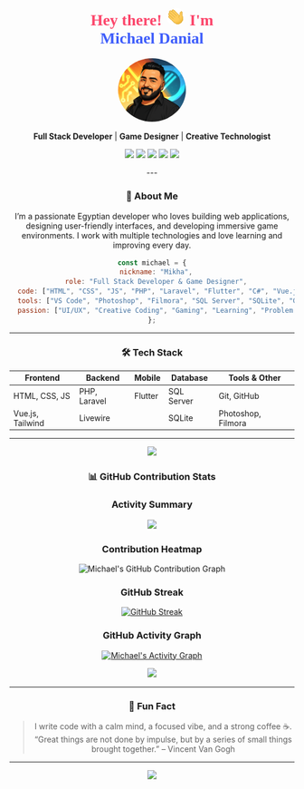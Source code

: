 <h1 align="center" style="color:#fc466b; font-family:Raleway;">
  Hey there! <img src="img\Hi-Hand.gif" width="35" style="border-radius: 50%; animation: pulse 2s infinite;" alt="Michael Danial Avatar"/> I'm <br> <span style="color:#3f5efb;">Michael Danial</span>
</h1>

<p align="center">
  <img src="img\avatar.jpg" width="120" style=" border-radius: 50%; animation: pulse 2s infinite;" alt="Michael Danial Avatar"/>
</p>

<p align="center">
  <b>Full Stack Developer</b> | <b>Game Designer</b> | <b>Creative Technologist</b>
</p>

<p align="center">
  <a href="https://linkedin.com/in/michaeldanial95" target="_blank"><img src="https://img.shields.io/badge/LinkedIn-0077B5?style=for-the-badge&logo=linkedin&logoColor=white"/></a>
  <a href="mailto:michael1101995@gmail.com"><img src="https://img.shields.io/badge/Gmail-EA4335?style=for-the-badge&logo=gmail&logoColor=white"/></a>
  <a href="https://wa.me/201095161434" target="_blank"><img src="https://img.shields.io/badge/WhatsApp-25D366?style=for-the-badge&logo=whatsapp&logoColor=white"/></a>
  <a href="https://github.com/MichaelDanial95"><img src="https://img.shields.io/badge/GitHub-171515?style=for-the-badge&logo=github&logoColor=white"/></a>
  <a href="https://www.facebook.com/Mikha.Daniel1995" target="_blank"><img src="https://img.shields.io/badge/Facebook-1877F2?style=for-the-badge&logo=facebook&logoColor=white"/></a>
</p>
<center>
---

### 🚀 About Me

I’m a passionate Egyptian developer who loves building web applications, designing user-friendly interfaces, and developing immersive game environments. I work with multiple technologies and love learning and improving every day.

```js
const michael = {
  nickname: "Mikha",
  role: "Full Stack Developer & Game Designer",
  code: ["HTML", "CSS", "JS", "PHP", "Laravel", "Flutter", "C#", "Vue.js", "Livewire"],
  tools: ["VS Code", "Photoshop", "Filmora", "SQL Server", "SQLite", "GitHub"],
  passion: ["UI/UX", "Creative Coding", "Gaming", "Learning", "Problem Solving"]
};
```

---

### 🛠️ Tech Stack

| Frontend        | Backend        | Mobile         | Database       | Tools & Other       |
|----------------|----------------|----------------|----------------|---------------------|
| HTML, CSS, JS  | PHP, Laravel   | Flutter        | SQL Server     | Git, GitHub         |
| Vue.js, Tailwind | Livewire      |                | SQLite         | Photoshop, Filmora  |

---





 <img src="https://github-readme-stats.vercel.app/api?username=MichaelDanial95&show_icons=true&theme=tokyonight" width="450"/>
 
### 📊 GitHub Contribution Stats


###  Activity Summary
<img src="https://github-profile-summary-cards.vercel.app/api/cards/profile-details?username=MichaelDanial95&theme=tokyonight" />


### Contribution Heatmap 
![Michael's GitHub Contribution Graph](https://ghchart.rshah.org/FC466B/MichaelDanial95)

### GitHub Streak
[![GitHub Streak](https://streak-stats.demolab.com?user=MichaelDanial95&theme=radical)](https://git.io/streak-stats)

### GitHub Activity Graph 
[![Michael's Activity Graph](https://github-readme-activity-graph.vercel.app/graph?username=MichaelDanial95&bg_color=0d1117&color=fc466b&line=3f5efb&point=f97316&area=true&hide_border=true)](https://github.com/MichaelDanial95)



 
  <img src="https://github-readme-stats.vercel.app/api/top-langs/?username=MichaelDanial95&layout=compact&theme=tokyonight" width="340"/>


---

### 🎯 Fun Fact

> I write code with a calm mind, a focused vibe, and a strong coffee ☕.  
> “Great things are not done by impulse, but by a series of small things brought together.” – Vincent Van Gogh

---

<p align="center">
  <img src="https://readme-typing-svg.herokuapp.com?font=Raleway&color=FC466B&size=24&center=true&vCenter=true&width=500&lines=Thanks+for+visiting+my+profile!;Let's+build+something+awesome+🚀" />
</p>

</center>


